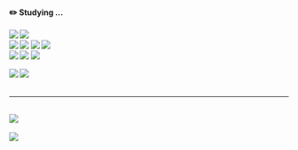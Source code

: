 <B>✏️ Studying ... <br><br>
<img src="https://img.shields.io/badge/typescript-3178C6?style=flat&logo=typescript&logoColor=white">
<img src="https://img.shields.io/badge/javascript-F7DF1E?style=flat&logo=javascript&logoColor=black">
<br>
<img src="https://img.shields.io/badge/react-61DAFB?style=flat&logo=react&logoColor=black">
<img src="https://img.shields.io/badge/redux-764ABC?style=flat&logo=redux&logoColor=white">
<img src="https://img.shields.io/badge/next.js-000000?style=flat&logo=nextdotjs&logoColor=white">
<img src="https://img.shields.io/badge/flutter-02569B?style=flat&logo=flutter&logoColor=white"/>
<br>
<img src="https://img.shields.io/badge/html5-E34F26?style=flat&logo=html5&logoColor=white">
<img src="https://img.shields.io/badge/css-1572B6?style=flat&logo=css3&logoColor=white">
<img src="https://img.shields.io/badge/tailwindcss-06B6D4?style=flat&logo=tailwindcss&logoColor=white">
<br>
<!-- <img src="https://img.shields.io/badge/spring-6DB33F?style=flat&logo=spring&logoColor=white">
<img src="https://img.shields.io/badge/spring boot-6DB33F?style=flat&logo=springboot&logoColor=white">
<br><br> -->
<img src="https://img.shields.io/badge/github-181717?style=flat&logo=github&logoColor=white">
<img src="https://img.shields.io/badge/git-F05032?style=flat&logo=git&logoColor=white">
<br><br><hr><br>
<!-- [![caminobello's GitHub stats](https://github-readme-stats.vercel.app/api?username=caminobelllo&include_all_commits=false&theme=dracula&hide_border=true&count_private=true)](https://github.com/caminobelllo/caminobelllo.git) -->
<img src="https://github-readme-stats.vercel.app/api/top-langs/?username=caminobelllo&layout=compact"><br><br>
<img src="https://github-readme-stats.vercel.app/api?username=caminobelllo&show_icons=true">

<!--
- 👯 I’m looking to collaborate on ...
- 🤔 I’m looking for help with ...
- 💬 Ask me about ...
- 📫 How to reach me: ...
- 😄 Pronouns: ...
- ⚡ Fun fact: ...
-->
